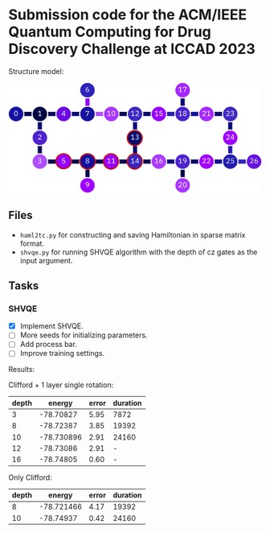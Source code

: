 # Submission code for the ACM/IEEE Quantum Computing for Drug Discovery Challenge at ICCAD 2023

Structure model:

![](.assets/Layout-of-ibmq-montreal.png)

## Files

- `haml2tc.py` for constructing and saving Hamiltonian in sparse matrix format.
- `shvqe.py` for running SHVQE algorithm with the depth of cz gates as the input argument.

## Tasks

### SHVQE

- [x] Implement SHVQE.
- [ ] More seeds for initializing parameters.
- [ ] Add process bar.
- [ ] Improve training settings.

Results:

Clifford + 1 layer single rotation:

| depth | energy     | error | duration |
| ----- | ------     | ----- | -------- |
| 3     | -78.70827  | 5.95  | 7872     |
| 8     | -78.72387  | 3.85  | 19392    |
| 10    | -78.730896 | 2.91  | 24160    |
| 12    | -78.73086  | 2.91  | -        |
| 16    | -78.74805  | 0.60  | -        |

Only Clifford:

| depth | energy     | error | duration |
| ----- | ------     | ----- | -------- |
| 8     | -78.721466 | 4.17  | 19392    |
| 10    | -78.74937  | 0.42  | 24160    |
